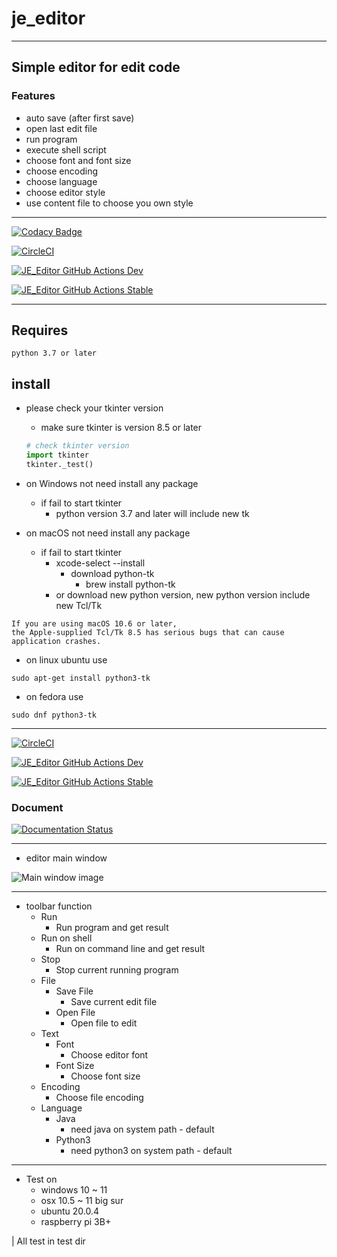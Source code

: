 # je_editor

---

## Simple editor for edit code

### Features

* auto save (after first save)
* open last edit file
* run program
* execute shell script
* choose font and font size
* choose encoding
* choose language
* choose editor style
* use content file to choose you own style

---

[![Codacy Badge](https://app.codacy.com/project/badge/Grade/825a90622a224207be4abe869775b50a)](https://www.codacy.com/gh/JE-Chen/je_editor/dashboard?utm_source=github.com&amp;utm_medium=referral&amp;utm_content=JE-Chen/je_editor&amp;utm_campaign=Badge_Grade)

[![CircleCI](https://dl.circleci.com/status-badge/img/gh/JE-Chen/je_editor/tree/main.svg?style=svg)](https://dl.circleci.com/status-badge/redirect/gh/JE-Chen/je_editor/tree/main)

[![JE_Editor GitHub Actions Dev](https://github.com/JE-Chen/je_editor/actions/workflows/je-editor-github-actions_dev.yml/badge.svg?branch=dev)](https://github.com/JE-Chen/je_editor/actions/workflows/je-editor-github-actions_dev.yml)

[![JE_Editor GitHub Actions Stable](https://github.com/JE-Chen/je_editor/actions/workflows/je-editor-github-actions_stable.yml/badge.svg?branch=main)](https://github.com/JE-Chen/je_editor/actions/workflows/je-editor-github-actions_stable.yml)

---

## Requires

```
python 3.7 or later
```

## install

* please check your tkinter version
    * make sure tkinter is version 8.5 or later
  ```python
  # check tkinter version
  import tkinter
  tkinter._test()
  ```

* on Windows not need install any package
    * if fail to start tkinter
        * python version 3.7 and later will include new tk


* on macOS not need install any package
    * if fail to start tkinter
        * xcode-select --install
            * download python-tk
                * brew install python-tk
        * or download new python version, new python version include new Tcl/Tk

```
If you are using macOS 10.6 or later, 
the Apple-supplied Tcl/Tk 8.5 has serious bugs that can cause application crashes.
```

* on linux ubuntu use

```commandline 
sudo apt-get install python3-tk
```

* on fedora use

```commandline
sudo dnf python3-tk
```

---

[![CircleCI](https://circleci.com/gh/JE-Chen/je_editor/tree/main.svg?style=svg)](https://circleci.com/gh/JE-Chen/je_editor/tree/main)

[![JE_Editor GitHub Actions Dev](https://github.com/JE-Chen/je_editor/actions/workflows/je-editor-github-actions_dev.yml/badge.svg)](https://github.com/JE-Chen/je_editor/actions/workflows/je-editor-github-actions_dev.yml)

[![JE_Editor GitHub Actions Stable](https://github.com/JE-Chen/je_editor/actions/workflows/je-editor-github-actions_stable.yml/badge.svg)](https://github.com/JE-Chen/je_editor/actions/workflows/je-editor-github-actions_stable.yml)

### Document

[![Documentation Status](https://readthedocs.org/projects/je-editor/badge/?version=latest)](https://je-editor.readthedocs.io/en/latest/?badge=latest)

---

* editor main window

![Main window image](/github_image/main_window_image.png)

---

* toolbar function
    * Run
        * Run program and get result
    * Run on shell
        * Run on command line and get result
    * Stop
        * Stop current running program
    * File
        * Save File
            * Save current edit file
        * Open File
            * Open file to edit
    * Text
        * Font
            * Choose editor font
        * Font Size
            * Choose font size
    * Encoding
        * Choose file encoding
    * Language
        * Java
            * need java on system path - default
        * Python3
            * need python3 on system path - default

---

* Test on
    * windows 10 ~ 11
    * osx 10.5 ~ 11 big sur
    * ubuntu 20.0.4
    * raspberry pi 3B+

| All test in test dir
